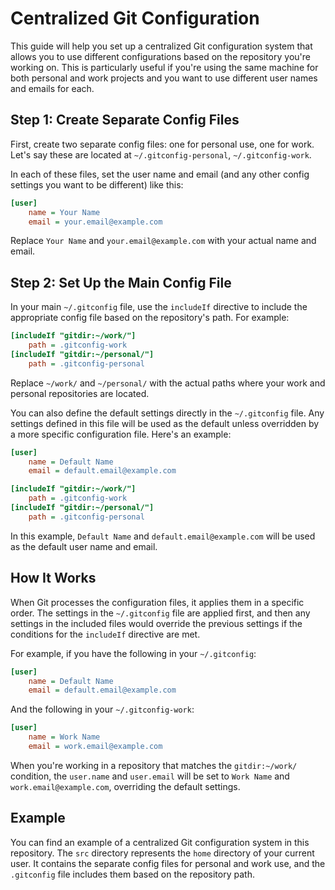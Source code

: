 # Centralized Git Configuration

This guide will help you set up a centralized Git configuration system that allows you to use different configurations based on the repository you're working on. This is particularly useful if you're using the same machine for both personal and work projects and you want to use different user names and emails for each.

## Step 1: Create Separate Config Files

First, create two separate config files: one for personal use, one for work. Let's say these are located at `~/.gitconfig-personal`, `~/.gitconfig-work`.

In each of these files, set the user name and email (and any other config settings you want to be different) like this:

```ini
[user]
    name = Your Name
    email = your.email@example.com
```

Replace `Your Name` and `your.email@example.com` with your actual name and email.

## Step 2: Set Up the Main Config File

In your main `~/.gitconfig` file, use the `includeIf` directive to include the appropriate config file based on the repository's path. For example:

```ini
[includeIf "gitdir:~/work/"]
    path = .gitconfig-work
[includeIf "gitdir:~/personal/"]
    path = .gitconfig-personal
```

Replace `~/work/` and `~/personal/` with the actual paths where your work and personal repositories are located.

You can also define the default settings directly in the `~/.gitconfig` file. Any settings defined in this file will be used as the default unless overridden by a more specific configuration file. Here's an example:

```ini
[user]
    name = Default Name
    email = default.email@example.com

[includeIf "gitdir:~/work/"]
    path = .gitconfig-work
[includeIf "gitdir:~/personal/"]
    path = .gitconfig-personal
```

In this example, `Default Name` and `default.email@example.com` will be used as the default user name and email.

## How It Works

When Git processes the configuration files, it applies them in a specific order. The settings in the `~/.gitconfig` file are applied first, and then any settings in the included files would override the previous settings if the conditions for the `includeIf` directive are met.

For example, if you have the following in your `~/.gitconfig`:

```ini
[user]
    name = Default Name
    email = default.email@example.com
```

And the following in your `~/.gitconfig-work`:

```ini
[user]
    name = Work Name
    email = work.email@example.com
```

When you're working in a repository that matches the `gitdir:~/work/` condition, the `user.name` and `user.email` will be set to `Work Name` and `work.email@example.com`, overriding the default settings.

## Example

You can find an example of a centralized Git configuration system in this repository. The `src` directory represents the `home` directory of your current user. 
It contains the separate config files for personal and work use, and the `.gitconfig` file includes them based on the repository path.
